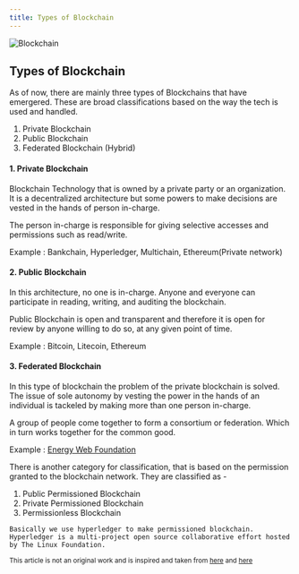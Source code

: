 ```yaml
---
title: Types of Blockchain
---
```


![Blockchain](https://github.com/Vagisha16/Hw3/blob/master/blockchain-what-and-why-19-638.jpg?raw=true)

## Types of Blockchain

As of now, there are mainly three types of Blockchains that have emergered. These are broad classifications based on the way the tech is used and handled.

1. Private Blockchain
2. Public Blockchain
3. Federated Blockchain (Hybrid)

#### 1. Private Blockchain

Blockchain Technology that is owned by a private party or an organization. It is a decentralized architecture but some powers to make decisions are vested in the hands of person in-charge.

The person in-charge is responsible for giving selective accesses and permissions such as read/write.

Example : Bankchain, Hyperledger, Multichain, Ethereum(Private network)

#### 2. Public Blockchain

In this architecture, no one is in-charge. Anyone and everyone can participate in reading, writing, and auditing the blockchain.

Public Blockchain is open and transparent and therefore it is open for review by anyone willing to do so, at any given point of time.

Example : Bitcoin, Litecoin, Ethereum

#### 3. Federated Blockchain

In this type of blockchain the problem of the private blockchain is solved. The issue of sole autonomy by vesting the power in the hands of an individual is tackeled by making more than one person in-charge.

A group of people come together to form a consortium or federation. Which in turn works together for the common good.

Example : [Energy Web Foundation](http://energyweb.org/)





There is another category for classification, that is based on the permission granted to the blockchain network. They are classified as -

1. Public Permissioned Blockchain
2. Private Permissioned Blockchain
3. Permissionless Blockchain

` Basically we use hyperledger to make permissioned blockchain. Hyperledger is a multi-project open source collaborative effort hosted by The Linux Foundation. `

<sub>This article is not an original work and is inspired and taken from [here](https://coinsutra.com/different-types-blockchains/) and [here](https://data-flair.training/blogs/types-of-blockchain/)</sub>
